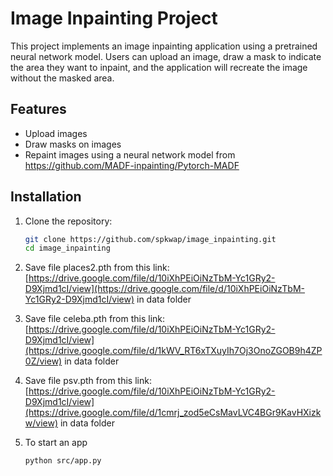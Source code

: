 # Image Inpainting Project

This project implements an image inpainting application using a pretrained neural network model. Users can upload an image, draw a mask to indicate the area they want to inpaint, and the application will recreate the image without the masked area.

## Features

- Upload images
- Draw masks on images
- Repaint images using a neural network model from https://github.com/MADF-inpainting/Pytorch-MADF

## Installation

1. Clone the repository:
   ```bash
   git clone https://github.com/spkwap/image_inpainting.git
   cd image_inpainting

2. Save file places2.pth from this link: [https://drive.google.com/file/d/10iXhPEiOiNzTbM-Yc1GRy2-D9Xjmd1cI/view](https://drive.google.com/file/d/10iXhPEiOiNzTbM-Yc1GRy2-D9Xjmd1cI/view) in data folder
3. Save file celeba.pth from this link: [https://drive.google.com/file/d/10iXhPEiOiNzTbM-Yc1GRy2-D9Xjmd1cI/view](https://drive.google.com/file/d/1kWV_RT6xTXuyIh7Oj3OnoZGOB9h4ZP0Z/view) in data folder
4. Save file psv.pth from this link: [https://drive.google.com/file/d/10iXhPEiOiNzTbM-Yc1GRy2-D9Xjmd1cI/view](https://drive.google.com/file/d/1cmrj_zod5eCsMavLVC4BGr9KavHXizkw/view) in data folder

5. To start an app
   ```bash
   python src/app.py
